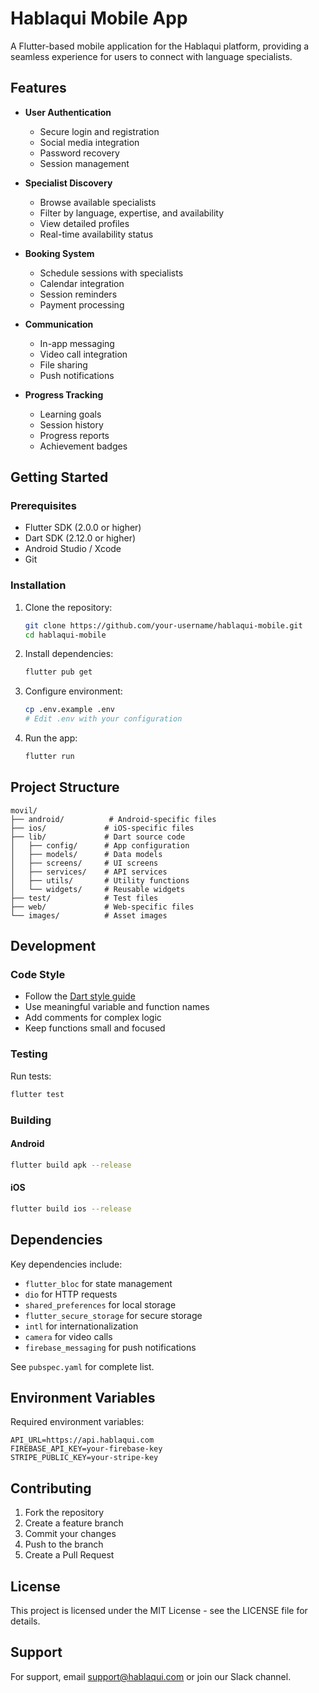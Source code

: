 # Hablaqui Mobile App

A Flutter-based mobile application for the Hablaqui platform, providing a seamless experience for users to connect with language specialists.

## Features

- **User Authentication**
  - Secure login and registration
  - Social media integration
  - Password recovery
  - Session management

- **Specialist Discovery**
  - Browse available specialists
  - Filter by language, expertise, and availability
  - View detailed profiles
  - Real-time availability status

- **Booking System**
  - Schedule sessions with specialists
  - Calendar integration
  - Session reminders
  - Payment processing

- **Communication**
  - In-app messaging
  - Video call integration
  - File sharing
  - Push notifications

- **Progress Tracking**
  - Learning goals
  - Session history
  - Progress reports
  - Achievement badges

## Getting Started

### Prerequisites

- Flutter SDK (2.0.0 or higher)
- Dart SDK (2.12.0 or higher)
- Android Studio / Xcode
- Git

### Installation

1. Clone the repository:
   ```bash
   git clone https://github.com/your-username/hablaqui-mobile.git
   cd hablaqui-mobile
   ```

2. Install dependencies:
   ```bash
   flutter pub get
   ```

3. Configure environment:
   ```bash
   cp .env.example .env
   # Edit .env with your configuration
   ```

4. Run the app:
   ```bash
   flutter run
   ```

## Project Structure

```
movil/
├── android/          # Android-specific files
├── ios/             # iOS-specific files
├── lib/             # Dart source code
│   ├── config/      # App configuration
│   ├── models/      # Data models
│   ├── screens/     # UI screens
│   ├── services/    # API services
│   ├── utils/       # Utility functions
│   └── widgets/     # Reusable widgets
├── test/            # Test files
├── web/             # Web-specific files
└── images/          # Asset images
```

## Development

### Code Style

- Follow the [Dart style guide](https://dart.dev/guides/language/effective-dart/style)
- Use meaningful variable and function names
- Add comments for complex logic
- Keep functions small and focused

### Testing

Run tests:
```bash
flutter test
```

### Building

#### Android
```bash
flutter build apk --release
```

#### iOS
```bash
flutter build ios --release
```

## Dependencies

Key dependencies include:
- `flutter_bloc` for state management
- `dio` for HTTP requests
- `shared_preferences` for local storage
- `flutter_secure_storage` for secure storage
- `intl` for internationalization
- `camera` for video calls
- `firebase_messaging` for push notifications

See `pubspec.yaml` for complete list.

## Environment Variables

Required environment variables:
```env
API_URL=https://api.hablaqui.com
FIREBASE_API_KEY=your-firebase-key
STRIPE_PUBLIC_KEY=your-stripe-key
```

## Contributing

1. Fork the repository
2. Create a feature branch
3. Commit your changes
4. Push to the branch
5. Create a Pull Request

## License

This project is licensed under the MIT License - see the LICENSE file for details.

## Support

For support, email support@hablaqui.com or join our Slack channel.
